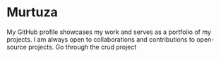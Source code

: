 # Murtuza
My GitHub profile showcases my work and serves as a portfolio of my projects. I am always open to collaborations and contributions to open-source projects.
Go through the crud project 
